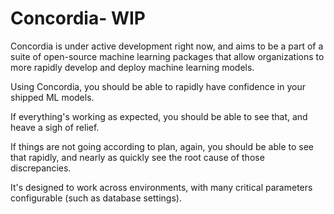 # Concordia- WIP

Concordia is under active development right now, and aims to be a part of a suite of open-source machine learning packages that allow organizations to more rapidly develop and deploy machine learning models.

Using Concordia, you should be able to rapidly have confidence in your shipped ML models.

If everything's working as expected, you should be able to see that, and heave a sigh of relief.

If things are not going according to plan, again, you should be able to see that rapidly, and nearly as quickly see the root cause of those discrepancies.

It's designed to work across environments, with many critical parameters configurable (such as database settings). 

